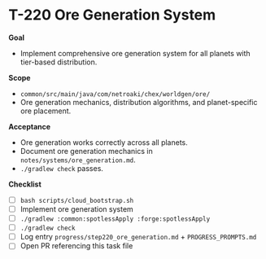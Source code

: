 # T-220 Ore Generation System

**Goal**

- Implement comprehensive ore generation system for all planets with tier-based distribution.

**Scope**

- `common/src/main/java/com/netroaki/chex/worldgen/ore/`
- Ore generation mechanics, distribution algorithms, and planet-specific ore placement.

**Acceptance**

- Ore generation works correctly across all planets.
- Document ore generation mechanics in `notes/systems/ore_generation.md`.
- `./gradlew check` passes.

**Checklist**

- [ ] `bash scripts/cloud_bootstrap.sh`
- [ ] Implement ore generation system
- [ ] `./gradlew :common:spotlessApply :forge:spotlessApply`
- [ ] `./gradlew check`
- [ ] Log entry `progress/step220_ore_generation.md` + `PROGRESS_PROMPTS.md`
- [ ] Open PR referencing this task file
